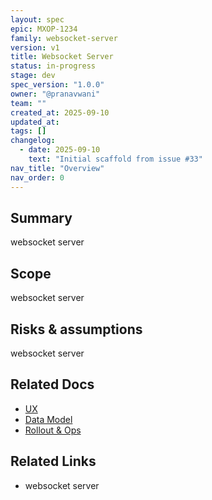 ```yaml
---
layout: spec
epic: MXOP-1234
family: websocket-server
version: v1
title: Websocket Server
status: in-progress
stage: dev
spec_version: "1.0.0"
owner: "@pranavwani"
team: ""
created_at: 2025-09-10
updated_at:
tags: []
changelog:
  - date: 2025-09-10
    text: "Initial scaffold from issue #33"
nav_title: "Overview"
nav_order: 0
---
```

## Summary
websocket server

## Scope
websocket server

## Risks & assumptions
websocket server

## Related Docs
- [UX](./ux.md)
- [Data Model](./data-model.md)
- [Rollout & Ops](./rollout-ops.md)

## Related Links
- websocket server
